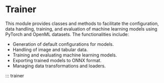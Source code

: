 # Trainer

This module provides classes and methods to facilitate the configuration, data handling, training, and evaluation of machine learning models using PyTorch and OpenML datasets. The functionalities include:
- Generation of default configurations for models.
- Handling of image and tabular data.
- Training and evaluating machine learning models.
- Exporting trained models to ONNX format.
- Managing data transformations and loaders.

::: trainer